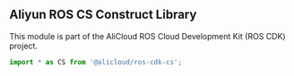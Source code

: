 ## Aliyun ROS CS Construct Library

This module is part of the AliCloud ROS Cloud Development Kit (ROS CDK) project.

```python
import * as CS from '@alicloud/ros-cdk-cs';
```
